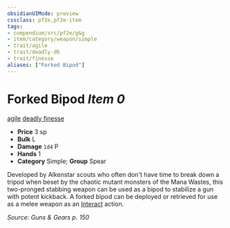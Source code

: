 ```yaml
---
obsidianUIMode: preview
cssclass: pf2e,pf2e-item
tags:
- compendium/src/pf2e/g&g
- item/category/weapon/simple
- trait/agile
- trait/deadly-d6
- trait/finesse
aliases: ["Forked Bipod"]
---
```

# Forked Bipod *Item 0*  
[agile](../../../rules/traits/agile.md)  [deadly <d6>](../../../rules/traits/deadly.md)  [finesse](../../../rules/traits/finesse.md)  

- **Price** 3 sp
- **Bulk** L
- **Damage** `1d4` P
- **Hands** 1
- **Category** Simple; **Group** Spear 

Developed by Alkenstar scouts who often don't have time to break down a tripod when beset by the chaotic mutant monsters of the Mana Wastes, this two-pronged stabbing weapon can be used as a bipod to stabilize a gun with potent kickback. A forked bipod can be deployed or retrieved for use as a melee weapon as an [Interact](../../../rules/actions/interact.md) action.

*Source: Guns & Gears p. 150*